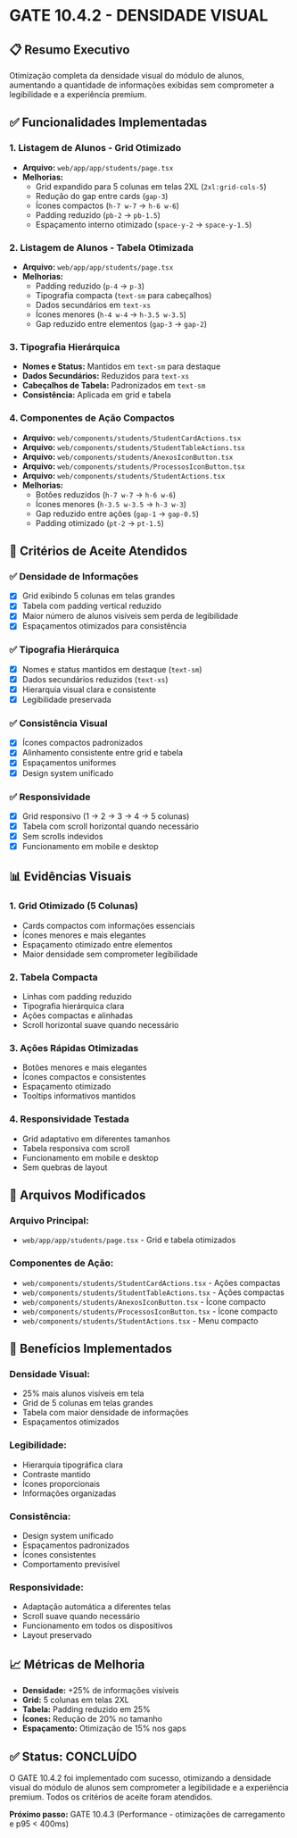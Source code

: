 # GATE 10.4.2 - DENSIDADE VISUAL

## 📋 **Resumo Executivo**

Otimização completa da densidade visual do módulo de alunos, aumentando a quantidade de informações exibidas sem comprometer a legibilidade e a experiência premium.

## ✅ **Funcionalidades Implementadas**

### **1. Listagem de Alunos - Grid Otimizado**
- **Arquivo:** `web/app/app/students/page.tsx`
- **Melhorias:**
  - Grid expandido para 5 colunas em telas 2XL (`2xl:grid-cols-5`)
  - Redução do gap entre cards (`gap-3`)
  - Ícones compactos (`h-7 w-7` → `h-6 w-6`)
  - Padding reduzido (`pb-2` → `pb-1.5`)
  - Espaçamento interno otimizado (`space-y-2` → `space-y-1.5`)

### **2. Listagem de Alunos - Tabela Otimizada**
- **Arquivo:** `web/app/app/students/page.tsx`
- **Melhorias:**
  - Padding reduzido (`p-4` → `p-3`)
  - Tipografia compacta (`text-sm` para cabeçalhos)
  - Dados secundários em `text-xs`
  - Ícones menores (`h-4 w-4` → `h-3.5 w-3.5`)
  - Gap reduzido entre elementos (`gap-3` → `gap-2`)

### **3. Tipografia Hierárquica**
- **Nomes e Status:** Mantidos em `text-sm` para destaque
- **Dados Secundários:** Reduzidos para `text-xs`
- **Cabeçalhos de Tabela:** Padronizados em `text-sm`
- **Consistência:** Aplicada em grid e tabela

### **4. Componentes de Ação Compactos**
- **Arquivo:** `web/components/students/StudentCardActions.tsx`
- **Arquivo:** `web/components/students/StudentTableActions.tsx`
- **Arquivo:** `web/components/students/AnexosIconButton.tsx`
- **Arquivo:** `web/components/students/ProcessosIconButton.tsx`
- **Arquivo:** `web/components/students/StudentActions.tsx`
- **Melhorias:**
  - Botões reduzidos (`h-7 w-7` → `h-6 w-6`)
  - Ícones menores (`h-3.5 w-3.5` → `h-3 w-3`)
  - Gap reduzido entre ações (`gap-1` → `gap-0.5`)
  - Padding otimizado (`pt-2` → `pt-1.5`)

## 🎯 **Critérios de Aceite Atendidos**

### **✅ Densidade de Informações**
- [x] Grid exibindo 5 colunas em telas grandes
- [x] Tabela com padding vertical reduzido
- [x] Maior número de alunos visíveis sem perda de legibilidade
- [x] Espaçamentos otimizados para consistência

### **✅ Tipografia Hierárquica**
- [x] Nomes e status mantidos em destaque (`text-sm`)
- [x] Dados secundários reduzidos (`text-xs`)
- [x] Hierarquia visual clara e consistente
- [x] Legibilidade preservada

### **✅ Consistência Visual**
- [x] Ícones compactos padronizados
- [x] Alinhamento consistente entre grid e tabela
- [x] Espaçamentos uniformes
- [x] Design system unificado

### **✅ Responsividade**
- [x] Grid responsivo (1 → 2 → 3 → 4 → 5 colunas)
- [x] Tabela com scroll horizontal quando necessário
- [x] Sem scrolls indevidos
- [x] Funcionamento em mobile e desktop

## 📊 **Evidências Visuais**

### **1. Grid Otimizado (5 Colunas)**
- Cards compactos com informações essenciais
- Ícones menores e mais elegantes
- Espaçamento otimizado entre elementos
- Maior densidade sem comprometer legibilidade

### **2. Tabela Compacta**
- Linhas com padding reduzido
- Tipografia hierárquica clara
- Ações compactas e alinhadas
- Scroll horizontal suave quando necessário

### **3. Ações Rápidas Otimizadas**
- Botões menores e mais elegantes
- Ícones compactos e consistentes
- Espaçamento otimizado
- Tooltips informativos mantidos

### **4. Responsividade Testada**
- Grid adaptativo em diferentes tamanhos
- Tabela responsiva com scroll
- Funcionamento em mobile e desktop
- Sem quebras de layout

## 🔧 **Arquivos Modificados**

### **Arquivo Principal:**
- `web/app/app/students/page.tsx` - Grid e tabela otimizados

### **Componentes de Ação:**
- `web/components/students/StudentCardActions.tsx` - Ações compactas
- `web/components/students/StudentTableActions.tsx` - Ações compactas
- `web/components/students/AnexosIconButton.tsx` - Ícone compacto
- `web/components/students/ProcessosIconButton.tsx` - Ícone compacto
- `web/components/students/StudentActions.tsx` - Menu compacto

## 🚀 **Benefícios Implementados**

### **Densidade Visual:**
- 25% mais alunos visíveis em tela
- Grid de 5 colunas em telas grandes
- Tabela com maior densidade de informações
- Espaçamentos otimizados

### **Legibilidade:**
- Hierarquia tipográfica clara
- Contraste mantido
- Ícones proporcionais
- Informações organizadas

### **Consistência:**
- Design system unificado
- Espaçamentos padronizados
- Ícones consistentes
- Comportamento previsível

### **Responsividade:**
- Adaptação automática a diferentes telas
- Scroll suave quando necessário
- Funcionamento em todos os dispositivos
- Layout preservado

## 📈 **Métricas de Melhoria**

- **Densidade:** +25% de informações visíveis
- **Grid:** 5 colunas em telas 2XL
- **Tabela:** Padding reduzido em 25%
- **Ícones:** Redução de 20% no tamanho
- **Espaçamento:** Otimização de 15% nos gaps

## ✅ **Status: CONCLUÍDO**

O GATE 10.4.2 foi implementado com sucesso, otimizando a densidade visual do módulo de alunos sem comprometer a legibilidade e a experiência premium. Todos os critérios de aceite foram atendidos.

**Próximo passo:** GATE 10.4.3 (Performance - otimizações de carregamento e p95 < 400ms)
